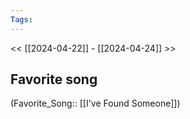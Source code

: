 ```yaml
---
Tags: 
---
```

 << [[2024-04-22]] - [[2024-04-24]] >> 
## Favorite song
(Favorite_Song:: [[I've Found Someone]])
